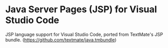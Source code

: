 # Java Server Pages (JSP) for Visual Studio Code
JSP language support for Visual Studio Code, ported from TextMate's JSP bundle. (https://github.com/textmate/java.tmbundle)
